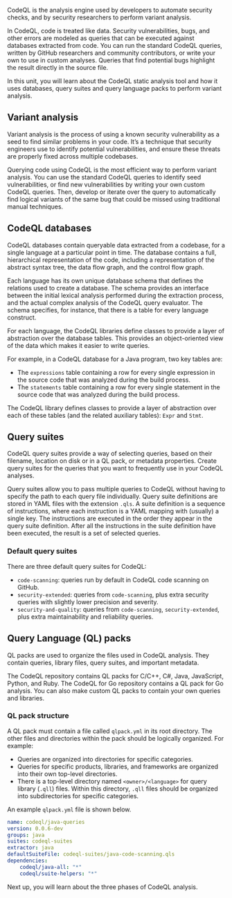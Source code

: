 CodeQL is the analysis engine used by developers to automate security checks, and by security researchers to perform variant analysis.

In CodeQL, code is treated like data. Security vulnerabilities, bugs, and other errors are modeled as queries that can be executed against databases extracted from code. You can run the standard CodeQL queries, written by GitHub researchers and community contributors, or write your own to use in custom analyses. Queries that find potential bugs highlight the result directly in the source file.

In this unit, you will learn about the CodeQL static analysis tool and how it uses databases, query suites and query language packs to perform variant analysis.

## Variant analysis

Variant analysis is the process of using a known security vulnerability as a seed to find similar problems in your code. It’s a technique that security engineers use to identify potential vulnerabilities, and ensure these threats are properly fixed across multiple codebases.

Querying code using CodeQL is the most efficient way to perform variant analysis. You can use the standard CodeQL queries to identify seed vulnerabilities, or find new vulnerabilities by writing your own custom CodeQL queries. Then, develop or iterate over the query to automatically find logical variants of the same bug that could be missed using traditional manual techniques.

## CodeQL databases

CodeQL databases contain queryable data extracted from a codebase, for a single language at a particular point in time. The database contains a full, hierarchical representation of the code, including a representation of the abstract syntax tree, the data flow graph, and the control flow graph.

Each language has its own unique database schema that defines the relations used to create a database. The schema provides an interface between the initial lexical analysis performed during the extraction process, and the actual complex analysis of the CodeQL query evaluator. The schema specifies, for instance, that there is a table for every language construct.

For each language, the CodeQL libraries define classes to provide a layer of abstraction over the database tables. This provides an object-oriented view of the data which makes it easier to write queries.

For example, in a CodeQL database for a Java program, two key tables are:

* The `expressions` table containing a row for every single expression in the source code that was analyzed during the build process.
* The `statements` table containing a row for every single statement in the source code that was analyzed during the build process.

The CodeQL library defines classes to provide a layer of abstraction over each of these tables (and the related auxiliary tables): `Expr` and `Stmt`.

## Query suites

CodeQL query suites provide a way of selecting queries, based on their filename, location on disk or in a QL pack, or metadata properties. Create query suites for the queries that you want to frequently use in your CodeQL analyses.

Query suites allow you to pass multiple queries to CodeQL without having to specify the path to each query file individually. Query suite definitions are stored in YAML files with the extension `.qls`. A suite definition is a sequence of instructions, where each instruction is a YAML mapping with (usually) a single key. The instructions are executed in the order they appear in the query suite definition. After all the instructions in the suite definition have been executed, the result is a set of selected queries.

### Default query suites

There are three default query suites for CodeQL:

- `code-scanning`: queries run by default in CodeQL code scanning on GitHub.
- `security-extended`: queries from `code-scanning`, plus extra security queries with slightly lower precision and severity.
- `security-and-quality`: queries from `code-scanning`, `security-extended`, plus extra maintainability and reliability queries.

## Query Language (QL) packs

QL packs are used to organize the files used in CodeQL analysis. They contain queries, library files, query suites, and important metadata.

The CodeQL repository contains QL packs for C/C++, C#, Java, JavaScript, Python, and Ruby. The CodeQL for Go repository contains a QL pack for Go analysis. You can also make custom QL packs to contain your own queries and libraries.

### QL pack structure

A QL pack must contain a file called `qlpack.yml` in its root directory. The other files and directories within the pack should be logically organized. For example:

* Queries are organized into directories for specific categories.
* Queries for specific products, libraries, and frameworks are organized into their own top-level directories.
* There is a top-level directory named `<owner>/<language>` for query library (`.qll`) files. Within this directory, `.qll` files should be organized into subdirectories for specific categories.

An example `qlpack.yml` file is shown below.

```yml
name: codeql/java-queries
version: 0.0.6-dev
groups: java
suites: codeql-suites
extractor: java
defaultSuiteFile: codeql-suites/java-code-scanning.qls
dependencies:
    codeql/java-all: "*"
    codeql/suite-helpers: "*"
```

Next up, you will learn about the three phases of CodeQL analysis.
